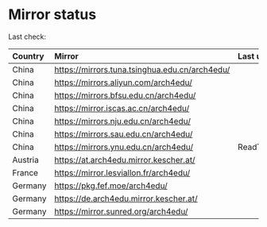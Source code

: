 <script src="./time.js"></script>
# Mirror status
Last check: <script type="text/javascript">localize(1685611050.7480848);</script>

|Country|Mirror|Last update|
|:------|:-----|:----------|
|China|https://mirrors.tuna.tsinghua.edu.cn/arch4edu/|<script type="text/javascript">localize(1685601355);</script>|
|China|https://mirrors.aliyun.com/arch4edu/|<script type="text/javascript">localize(1685514829);</script>|
|China|https://mirrors.bfsu.edu.cn/arch4edu/|<script type="text/javascript">localize(1685584538);</script>|
|China|https://mirror.iscas.ac.cn/arch4edu/|<script type="text/javascript">localize(1685584538);</script>|
|China|https://mirrors.nju.edu.cn/arch4edu/|<script type="text/javascript">localize(1685559336);</script>|
|China|https://mirrors.sau.edu.cn/arch4edu/|<script type="text/javascript">localize(1673850842);</script>|
|China|https://mirrors.ynu.edu.cn/arch4edu/|ReadTimeout|
|Austria|https://at.arch4edu.mirror.kescher.at/|<script type="text/javascript">localize(1685584538);</script>|
|France|https://mirror.lesviallon.fr/arch4edu/|<script type="text/javascript">localize(1685584538);</script>|
|Germany|https://pkg.fef.moe/arch4edu/|<script type="text/javascript">localize(1685584538);</script>|
|Germany|https://de.arch4edu.mirror.kescher.at/|<script type="text/javascript">localize(1685584538);</script>|
|Germany|https://mirror.sunred.org/arch4edu/|<script type="text/javascript">localize(1685584538);</script>|

<script src="./tablefilter/tablefilter.js"></script>
<script src="./table.js"></script>